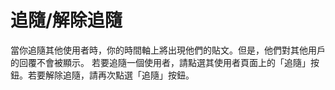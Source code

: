 # 追隨/解除追隨
當你追隨其他使用者時，你的時間軸上將出現他們的貼文。但是，他們對其他用戶的回覆不會被顯示。 若要追隨一個使用者，請點選其使用者頁面上的「追隨」按鈕。若要解除追隨，請再次點選「追隨」按鈕。
